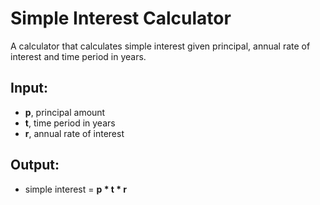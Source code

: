 # Simple Interest Calculator
A calculator that calculates simple interest given principal, annual rate of interest and time period in years.

## Input:
- **p**, principal amount
- **t**, time period in years
- **r**, annual rate of interest

## Output:
- simple interest = **p * t * r**
 

